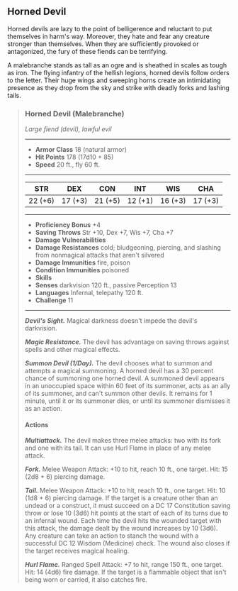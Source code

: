 ## Horned Devil
Horned devils are lazy to the point of belligerence and reluctant to put themselves in harm's way. Moreover, they hate and fear any creature stronger than themselves. When they are sufficiently provoked or antagonized, the fury of these fiends can be terrifying.

A malebranche stands as tall as an ogre and is sheathed in scales as tough as iron. The flying infantry of the hellish legions, horned devils follow orders to the letter. Their huge wings and sweeping horns create an intimidating presence as they drop from the sky and strike with deadly forks and lashing tails.

>### Horned Devil (Malebranche)
>*Large fiend (devil), lawful evil*
>___
>- **Armor Class** 18 (natural armor)
>- **Hit Points** 178 (17d10 + 85)
>- **Speed** 20 ft., fly 60 ft.
>___
>|**STR**|**DEX**|**CON**|**INT**|**WIS**|**CHA**|
>|:---:|:---:|:---:|:---:|:---:|:---:|
>|22 (+6)|17 (+3)|21 (+5)|12 (+1)|16 (+3)|17 (+3)|
>
>___
>- **Proficiency Bonus** +4
>- **Saving Throws** Str +10, Dex +7, Wis +7, Cha +7
>- **Damage Vulnerabilities** 
>- **Damage Resistances** cold; bludgeoning, piercing, and slashing from nonmagical attacks that aren't silvered
>- **Damage Immunities** fire, poison
>- **Condition Immunities** poisoned
>- **Skills** 
>- **Senses** darkvision 120 ft., passive Perception 13
>- **Languages** Infernal, telepathy 120 ft.
>- **Challenge** 11
>___
>***Devil's Sight.*** Magical darkness doesn't impede the devil's darkvision.
>
>***Magic Resistance.*** The devil has advantage on saving throws against spells and other magical effects.
>
>***Summon Devil (1/Day).*** The devil chooses what to summon and attempts a magical summoning. A horned devil has a 30 percent chance of summoning one horned devil. A summoned devil appears in an unoccupied space within 60 feet of its summoner, acts as an ally of its summoner, and can't summon other devils. It remains for 1 minute, until it or its summoner dies, or until its summoner dismisses it as an action.
>
>#### Actions
>***Multiattack.*** The devil makes three melee attacks: two with its fork and one with its tail. It can use Hurl Flame in place of any melee attack.
>
>***Fork.*** Melee Weapon Attack: +10 to hit, reach 10 ft., one target. Hit: 15 (2d8 + 6) piercing damage.
>
>***Tail.*** Melee Weapon Attack: +10 to hit, reach 10 ft., one target. Hit: 10 (1d8 + 6) piercing damage. If the target is a creature other than an undead or a construct, it must succeed on a DC 17 Constitution saving throw or lose 10 (3d6) hit points at the start of each of its turns due to an infernal wound. Each time the devil hits the wounded target with this attack, the damage dealt by the wound increases by 10 (3d6). Any creature can take an action to stanch the wound with a successful DC 12 Wisdom (Medicine) check. The wound also closes if the target receives magical healing.
>
>***Hurl Flame.*** Ranged Spell Attack: +7 to hit, range 150 ft., one target. Hit: 14 (4d6) fire damage. If the target is a flammable object that isn't being worn or carried, it also catches fire.
>
